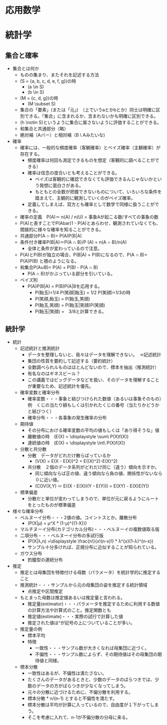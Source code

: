 <script type="text/x-mathjax-config">MathJax.Hub.Config({tex2jax:{inlineMath:[['\$','\$'],['\\(','\\)']],processEscapes:true},CommonHTML: {matchFontHeight:false}});</script>
<script type="text/javascript" async src="https://cdnjs.cloudflare.com/ajax/libs/mathjax/2.7.1/MathJax.js?config=TeX-MML-AM_CHTML"></script>

応用数学
============
# 統計学
## 集合と確率
- 集合とは何か
  - ものの集まり、またそれを記述する方法
  - \(S = {a, b, c, d, e, f, g}\)の時
    - \(a \in S\)
    - \(b \in S\)
  - \(M = {c, d, g}\)の時
    - \(M \subset S\)
  - 集合の「要素」(または「元」)　（上でいうaとかbとか）同士は明確に区別できる。「集合」に含まれるか、含まれないかも明確に区別できる。
  - \(h \notin S\)というように集合に属さないように評価することができる。
  - 和集合と共通部分（略）
  - 絶対補（Aバー）と相対補（B \ Aみたいな)
- 確率
  - 確率には、一般的な頻度確率（客観確率）とベイズ確率（主観確率）が存在する。
    - 頻度確率は何回も測定できるものを想定（客観的に調べることができる）
    - 確率は信念の度合いとも考えることができる。
      - ベイズは客観的に確認できなくても評価できるんじゃないかという発想に面白さがある。
      - もともとの全数が把握できないものについて、いろいろな条件を踏まえて、主観的に観測していくのがベイズ確率。
    - 定義してしまえば、双方とも確率として数学で同様に扱うことができる。
  - 確率の定義　P(A)＝ n(A) / n(U) = 事象Aが起こる数/すべての事象の数
  - P(A)と表すことでP(Abar)1 - P(A)とあらわせ、観測されていなくても、間接的に様々な確率を知ることができる。
  - 共通部分P(A ∩ B)= P(A)P(B|A)
  - 条件付き確率P(B|A)＝P(A ∩ B)/P (A) = n(A ∩ B)/n(A)
    - 全体と条件が変わっているので注意。
  - P(A)とP(B)が独立の場合、P(B|A) = P(B)になるので、P(A ∩ B)= P(A)P(B) と積のようになる。
  - 和集合P(A∪B)= P(A) + P(B) - P(A ∩ B)
    - P(A ∩ B)がかぶっている部分を引いている。
  - ベイズ則
    - P(A)P(B|A) = P(B)P(A|Bを応用する。
      - P(飴玉)=1/4 P(笑顔|飴玉) = 1/2 P(笑顔)=1/3の時
      - P(笑顔,飴玉) = P(飴玉,笑顔)
      - P(飴玉,笑顔) = P(飴玉|笑顔)P(笑顔)
      - P(飴玉|笑顔) =　3/8と計算できる。
## 統計学
- 統計
  - 記述統計と推測統計
    - データを整理しないと、我々はデータを理解できない。　→記述統計
    - 集団の性質を要約して記述する（要約統計）
    - 全数調べられルものはほとんどないので、標本を抽出（推測統計）
    - 有名なのはギネスビール？
    - この講義ではビッグデータなどを扱い、そのデータを理解することが重要なため、記述統計を優先。
  - 確率変数と確率分布
    - 確率変数・・・事象と結びつけられた数値（あるいは事象そのもの）例　くじの当たり額もしくは引かれたくじの番号（当たりかどうかと結びつく）
    - 確率分布・・・各事象の発生確率の分布
  - 期待値
    - その分布における確率変数の平均の値もしくは「あり得そうな」値
    - 離散値の時　\(E(X) = \displaystyle \sum\ P(X)f(X)\)
    - 連続値の時　\(E(X) = \displaystyle \int\ P(X)f(X)\)
  - 分散と共分散
    - 分散　データがどれだけ散らばっているか
      - \(V(X) = E(X - E(X))^2 = E((X)^2)-E(X)^2\)
    - 共分散　２個のデータ系列がどれだけ同じ（違う）傾向を示すか。
      - 同じ傾向ならば正の値、違う傾向なら負の値、関係性がないなら０に近い値。
      - \(COV(X,Y) ＝ E((X - E(X))(Y - E(Y))) = E(XY) - E(X)E(Y)\)
  - 標準偏差
    - 分散だと単位が変わってしまうので、単位が元に戻るようにルートをとったものが標準偏差
- 様々な確率分布
  - ベルヌーイ分布・・・2値の値。コイントスとか。離散分布
    - \(P(X|μ) = μ^X * (1-μ)^{(1-X)}\)
  - マルチヌーイ分布(カテゴリカル分布)・・・ベルヌーイの複数値取る版
  - 二項分布・・・ベルヌーイ分布の多試行版
    - \(P(X|λ,n) =\displaystyle \frac{n!}{x!(n-x)!} * λ^{x}(1-λ)^{n-x}\)
    - サンプル十分多ければ、正規分布に近似することが知られている。
  - ガウス分布
    - 釣鐘型の連続分布
- 推定
  - 推定とは母集団を特徴付ける母数（パラメータ）を統計学的に推定すること
  - 推測統計・・・サンプルから元の母集団の姿を推定する統計領域
    - 点推定や区間推定
  - もとまった母数は推定値あるいは推定量と言われる。
    - 推定量(estimator)・・・パラメータを推定するために利用する数値の計算方法や計算式のこと。推定関数とも
    - 推定値(estimate)・・・実際の試行で計算した値
    - 推定された値は^が記号の上についていることが多い。
  - 推定量の例
    - 標本平均
    - 特徴
      - 一致性・・・サンプル数が大きくなれば母集団に近づく。
      - 不偏性・・・サンプル数によらず、その期待値はその母集団の期待値と同様。
  - 標本分散
    - 一致性はあるが、不偏性は満たさない。
    - たくさんのデータがあるときと、少数のデータのばらつきでは、少数のデータの方がばらつきが少なくなってしまう。
    - 元々の分散に近づけるために、不偏分散を利用する。
    - 標本分散 * n/(n-1) とすると不偏性を満たす。
    - 標本分散は平均が計算に入っているので、自由度が１下がってしまう。
    - そこを考慮に入れて、n-1が不偏分散の分母に来る。